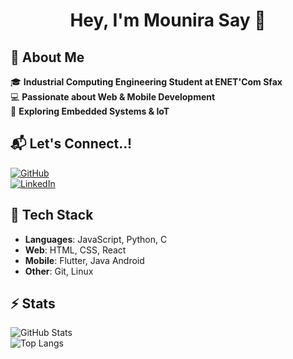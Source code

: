 <h1 align="center">Hey, I'm Mounira Say 👋</h1>

## 📝 About Me  
🎓 **Industrial Computing Engineering Student at ENET'Com Sfax**  
💻 **Passionate about Web & Mobile Development**  
🚀 **Exploring Embedded Systems & IoT**  

## 📬 Let's Connect..!  
[![GitHub](https://img.shields.io/badge/GitHub-SayMounira-black?style=flat&logo=github)](https://github.com/saymounira)  
[![LinkedIn](https://img.shields.io/badge/LinkedIn-SayMounira-blue?style=flat&logo=linkedin)](https://www.linkedin.com/in/say-mounira-17b438226/)  

## 🚀 Tech Stack  
- **Languages**: JavaScript, Python, C  
- **Web**: HTML, CSS, React  
- **Mobile**: Flutter, Java Android  
- **Other**: Git, Linux

## ⚡ Stats  
![GitHub Stats](https://github-readme-stats.vercel.app/api?username=SayMounira&show_icons=true&theme=dark)  
![Top Langs](https://github-readme-stats.vercel.app/api/top-langs/?username=SayMounira&layout=compact&theme=dark)  

<!--
**saymounira/SayMounira** is a ✨ _special_ ✨ repository because its `README.md` (this file) appears on your GitHub profile.

Here are some ideas to get you started:

- 🔭 I’m currently working on ...
- 🌱 I’m currently learning ...
- 👯 I’m looking to collaborate on ...
- 🤔 I’m looking for help with ...
- 💬 Ask me about ...
- 📫 How to reach me: ...
- 😄 Pronouns: ...
- ⚡ Fun fact: ...
-->
